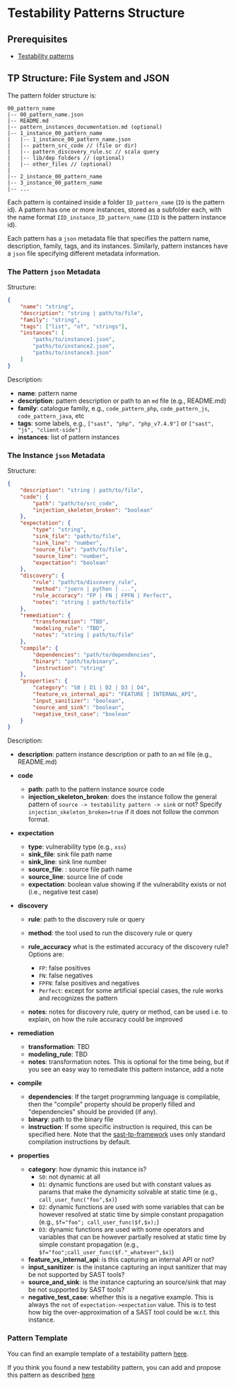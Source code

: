 # Testability Patterns Structure

## Prerequisites

- [Testability patterns](./testability-patterns.md)

## TP Structure: File System and JSON

The pattern folder structure is:

```
00_pattern_name
|-- 00_pattern_name.json
|-- README.md
|-- pattern_instances_documentation.md (optional)
|-- 1_instance_00_pattern_name
|   |-- 1_instance_00_pattern_name.json
|   |-- pattern_src_code // (file or dir)
|   |-- pattern_discovery_rule.sc // scala query
|   |-- lib/dep folders // (optional)
|   |-- other_files // (optional)
|
|-- 2_instance_00_pattern_name
|-- 3_instance_00_pattern_name
|-- ...
```

Each pattern is contained inside a folder `ID_pattern_name` (`ID` is the pattern id). A pattern has one or more instances, stored as a subfolder each, with the name format `IID_instance_ID_pattern_name` (`IID` is the pattern instance id).

Each pattern has a `json` metadata file that specifies the pattern name, description, family, tags, and its instances. Similarly, pattern instances have a `json` file specifying different metadata information.

### The Pattern `json` Metadata

Structure:

```json
{
    "name": "string",
    "description": "string | path/to/file",
    "family": "string",
    "tags": ["list", "of", "strings"],
    "instances": [
        "paths/to/instance1.json",
        "paths/to/instance2.json",
        "paths/to/instance3.json"
    ]
}
```

Description:

- **name**: pattern name
- **description**: pattern description or path to an `md` file (e.g., README.md)
- **family**: catalogue family, e.g., `code_pattern_php`, `code_pattern_js`, `code_pattern_java`, etc
- **tags**: some labels, e.g., `["sast", "php", "php_v7.4.9"]` or `["sast", "js", "client-side"]`
- **instances**: list of pattern instances

### The Instance `json` Metadata

Structure:

```json
{
    "description": "string | path/to/file",
    "code": {
        "path": "path/to/src_code",
        "injection_skeleton_broken": "boolean"
    },
    "expectation": {
        "type": "string",
        "sink_file": "path/to/file",
        "sink_line": "number",
        "source_file": "path/to/file",
        "source_line": "number",
        "expectation": "boolean"
    },
    "discovery": {
        "rule": "path/to/discovery_rule",
        "method": "joern | python | ...",
        "rule_accuracy": "FP | FN | FPFN | Perfect",
        "notes": "string | path/to/file"
    },
    "remediation": {
        "transformation": "TBD",
        "modeling_rule": "TBD",
        "notes": "string | path/to/file"
    },
    "compile": {
        "dependencies": "path/to/dependencies",
        "binary": "path/to/binary",
        "instruction": "string"
    },
    "properties": {
        "category": "S0 | D1 | D2 | D3 | D4",
        "feature_vs_internal_api": "FEATURE | INTERNAL_API",
        "input_sanitizer": "boolean",
        "source_and_sink": "boolean",
        "negative_test_case": "boolean"
    }
}
```

Description:

- **description**: pattern instance description or path to an `md` file (e.g., README.md)

- **code**

  - **path**: path to the pattern instance source code
  - **injection_skeleton_broken**: does the instance follow the general pattern of `source -> testability pattern -> sink` or not? Specify `injection_skeleton_broken=true` if it does not follow the common format.

- **expectation**

  - **type**: vulnerability type (e.g., `xss`)
  - **sink_file**: sink file path name
  - **sink_line**: sink line number
  - **source_file**: : source file path name
  - **source_line**: source line of code
  - **expectation**: boolean value showing if the vulnerability exists or not (i.e., negative test case)

- **discovery**

  - **rule**: path to the discovery rule or query
  - **method**: the tool used to run the discovery rule or query

    [//]: # (changes to rule_accuracy)

  - **rule_accuracy** what is the estimated accuracy of the discovery rule? Options are:
    - `FP`: false positives
    - `FN`: false negatives
    - `FPFN`: false positives and negatives
    - `Perfect`: except for some artificial special cases, the rule works and recognizes the pattern 
  - **notes**: notes for discovery rule, query or method, can be used i.e. to explain, on how the rule accuracy could be improved

- **remediation**

  - **transformation**: TBD
  - **modeling_rule**: TBD
  - **notes**: transformation notes. This is optional for the time being, but if you see an easy way to remediate this pattern instance, add a note

- **compile**

  - **dependencies**: If the target programming language is compilable, then the "compile" property should be properly filled and "dependencies" should be provided (if any).
  - **binary**: path to the binary file
  - **instruction**: If some specific instruction is required, this can be specified here. Note that the [sast-tp-framework](https://github.com/testable-eu/sast-tp-framework) uses only standard compilation instructions by default.

- **properties**

  - **category**: how dynamic this instance is?
    - `S0`: not dynamic at all
    - `D1`:  dynamic functions are used but with constant values as params that make the dynamicity solvable at static time (e.g., `call_user_func("foo",$x)`)
    - `D2`: dynamic functions are used with some variables that can be however resolved at static time by simple constant propagation (e.g., `$f="foo"; call_user_func($f,$x);`)
    - `D3`:  dynamic functions are used with some operators and variables that can be however partially resolved at static time by simple constant propagation (e.g., `$f="foo";call_user_func($f."_whatever",$x)`)
  - **feature_vs_internal_api**: is this capturing an internal API or not?
  - **input_sanitizer**:  is the instance capturing an input sanitizer that may be not supported by SAST tools?
  - **source_and_sink**: is the instance capturing an source/sink that may be not supported by SAST tools?
  - **negative_test_case**: whether this is a negative example. This is always the `not` of `expectation->expectation` value. This is to test how big the over-approximation of a SAST tool could be w.r.t. this instance.

### Pattern Template

You can find an example template of a testability pattern [here](https://github.com/testable-eu/sast-testability-patterns/tree/master/pattern_template).

If you think you found a new testability pattern, you can add and propose this pattern as described [here](./testability-patterns-adding.md)
